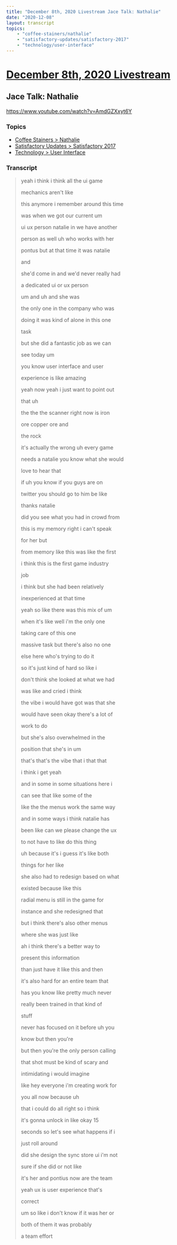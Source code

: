 ```yaml
---
title: "December 8th, 2020 Livestream Jace Talk: Nathalie"
date: "2020-12-08"
layout: transcript
topics:
    - "coffee-stainers/nathalie"
    - "satisfactory-updates/satisfactory-2017"
    - "technology/user-interface"
---
```

# [December 8th, 2020 Livestream](../2020-12-08.md)
## Jace Talk: Nathalie
https://www.youtube.com/watch?v=AmdGZXxyt6Y

### Topics
* [Coffee Stainers > Nathalie](../topics/coffee-stainers/nathalie.md)
* [Satisfactory Updates > Satisfactory 2017](../topics/satisfactory-updates/satisfactory-2017.md)
* [Technology > User Interface](../topics/technology/user-interface.md)

### Transcript

> yeah i think i think all the ui game
> 
> mechanics aren't like
> 
> this anymore i remember around this time
> 
> was when we got our current um
> 
> ui ux person natalie in we have another
> 
> person as well uh who works with her
> 
> pontus but at that time it was natalie
> 
> and
> 
> she'd come in and we'd never really had
> 
> a dedicated ui or ux person
> 
> um and uh and she was
> 
> the only one in the company who was
> 
> doing it was kind of alone in this one
> 
> task
> 
> but she did a fantastic job as we can
> 
> see today um
> 
> you know user interface and user
> 
> experience is like amazing
> 
> yeah now yeah i just want to point out
> 
> that uh
> 
> the the the scanner right now is iron
> 
> ore copper ore and
> 
> the rock
> 
> it's actually the wrong uh every game
> 
> needs a natalie you know what she would
> 
> love to hear that
> 
> if uh you know if you guys are on
> 
> twitter you should go to him be like
> 
> thanks natalie
> 
> did you see what you had in crowd from
> 
> this is my memory right i can't speak
> 
> for her but
> 
> from memory like this was like the first
> 
> i think this is the first game industry
> 
> job
> 
> i think but she had been relatively
> 
> inexperienced at that time
> 
> yeah so like there was this mix of um
> 
> when it's like well i'm the only one
> 
> taking care of this one
> 
> massive task but there's also no one
> 
> else here who's trying to do it
> 
> so it's just kind of hard so like i
> 
> don't think she looked at what we had
> 
> was like and cried i think
> 
> the vibe i would have got was that she
> 
> would have seen okay there's a lot of
> 
> work to do
> 
> but she's also overwhelmed in the
> 
> position that she's in um
> 
> that's that's the vibe that i that that
> 
> i think i get yeah
> 
> and in some in some situations here i
> 
> can see that like some of the
> 
> like the the menus work the same way
> 
> and in some ways i think natalie has
> 
> been like can we please change the ux
> 
> to not have to like do this thing
> 
> uh because it's i guess it's like both
> 
> things for her like
> 
> she also had to redesign based on what
> 
> existed because like this
> 
> radial menu is still in the game for
> 
> instance and she redesigned that
> 
> but i think there's also other menus
> 
> where she was just like
> 
> ah i think there's a better way to
> 
> present this information
> 
> than just have it like this and then
> 
> it's also hard for an entire team that
> 
> has you know like pretty much never
> 
> really been trained in that kind of
> 
> stuff
> 
> never has focused on it before uh you
> 
> know but then you're
> 
> but then you're the only person calling
> 
> that shot must be kind of scary and
> 
> intimidating i would imagine
> 
> like hey everyone i'm creating work for
> 
> you all now because uh
> 
> that i could do all right so i think
> 
> it's gonna unlock in like okay 15
> 
> seconds so let's see what happens if i
> 
> just roll around
> 
> did she design the sync store ui i'm not
> 
> sure if she did or not like
> 
> it's her and pontius now are the team
> 
> yeah ux is user experience that's
> 
> correct
> 
> um so like i don't know if it was her or
> 
> both of them it was probably
> 
> a team effort
> 
